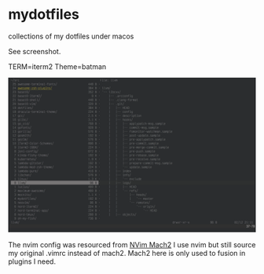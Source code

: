 # mydotfiles
collections of my dotfiles under macos

See screenshot.

TERM=iterm2
Theme=batman

![screenshot](https://github.com/i3d/mydotfiles/blob/master/Screen%20Shot%202020-04-08%20at%2021.39.38.png)

The nvim config was resourced from [NVim Mach2](https://github.com/ChristianChiarulli/nvim)
I use nvim but still source my original .vimrc instead of mach2. Mach2 here is
only used to fusion in plugins I need.
